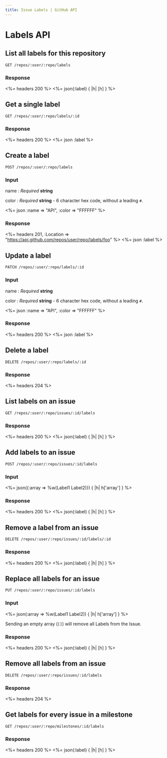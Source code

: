 ```yaml
---
title: Issue Labels | GitHub API
---
```


# Labels API

## List all labels for this repository

    GET /repos/:user/:repo/labels

### Response

<%= headers 200 %>
<%= json(:label) { |h| [h] } %>

## Get a single label

    GET /repos/:user/:repo/labels/:id

### Response

<%= headers 200 %>
<%= json :label %>

## Create a label

    POST /repos/:user/:repo/labels

### Input

name
: _Required_ **string**

color
: _Required_ **string** - 6 character hex code, without a leading `#`.

<%= json :name => "API", :color => "FFFFFF" %>

### Response

<%= headers 201,
      :Location =>
"https://api.github.com/repos/user/repo/labels/foo" %>
<%= json :label %>

## Update a label

    PATCH /repos/:user/:repo/labels/:id

### Input

name
: _Required_ **string**

color
: _Required_ **string** - 6 character hex code, without a leading `#`.

<%= json :name => "API", :color => "FFFFFF" %>

### Response

<%= headers 200 %>
<%= json :label %>

## Delete a label

    DELETE /repos/:user/:repo/labels/:id

### Response

<%= headers 204 %>

## List labels on an issue

    GET /repos/:user/:repo/issues/:id/labels

### Response

<%= headers 200 %>
<%= json(:label) { |h| [h] } %>

## Add labels to an issue

    POST /repos/:user/:repo/issues/:id/labels

### Input

<%= json({:array => %w(Label1 Label2)}) { |h| h['array'] } %>

### Response

<%= headers 200 %>
<%= json(:label) { |h| [h] } %>

## Remove a label from an issue

    DELETE /repos/:user/:repo/issues/:id/labels/:id

### Response

<%= headers 200 %>
<%= json(:label) { |h| [h] } %>

## Replace all labels for an issue

    PUT /repos/:user/:repo/issues/:id/labels

### Input

<%= json(:array => %w(Label1 Label2)) { |h| h['array'] } %>

Sending an empty array (`[]`) will remove all Labels from the Issue.

### Response

<%= headers 200 %>
<%= json(:label) { |h| [h] } %>

## Remove all labels from an issue

    DELETE /repos/:user/:repo/issues/:id/labels

### Response

<%= headers 204 %>

## Get labels for every issue in a milestone

    GET /repos/:user/:repo/milestones/:id/labels

### Response

<%= headers 200 %>
<%= json(:label) { |h| [h] } %>
